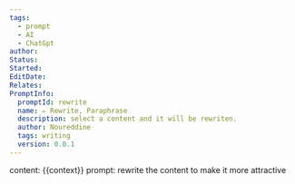 ```yaml
---
tags:
  - prompt
  - AI
  - ChatGpt
author: 
Status: 
Started: 
EditDate: 
Relates: 
PromptInfo:
  promptId: rewrite
  name: ✏️ Rewrite, Paraphrase
  description: select a content and it will be rewriten.
  author: Noureddine
  tags: writing
  version: 0.0.1
---
```

content: 
{{context}}
prompt:
rewrite the content to make it more attractive
